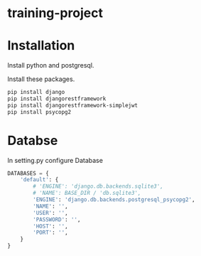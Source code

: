 # training-project

# Installation
Install python and postgresql.


Install these  packages.

```bash
pip install django
pip install djangorestframework
pip install djangorestframework-simplejwt
pip install psycopg2
```
# Databse
In setting.py configure Database

```python
DATABASES = {
    'default': {
        # 'ENGINE': 'django.db.backends.sqlite3',
        # 'NAME': BASE_DIR / 'db.sqlite3',
        'ENGINE': 'django.db.backends.postgresql_psycopg2',
        'NAME': '',
        'USER': '',
        'PASSWORD': '',
        'HOST': '',
        'PORT': '',
    }
}

```
